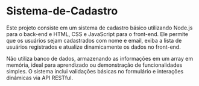 # Sistema-de-Cadastro

Este projeto consiste em um sistema de cadastro básico utilizando Node.js para o back-end e HTML, CSS e JavaScript para o front-end. Ele permite que os usuários sejam cadastrados com nome e email, exiba a lista de usuários registrados e atualize dinamicamente os dados no front-end.

Não utiliza banco de dados, armazenando as informações em um array em memória, ideal para aprendizado ou demonstração de funcionalidades simples. O sistema inclui validações básicas no formulário e interações dinâmicas via API RESTful.
